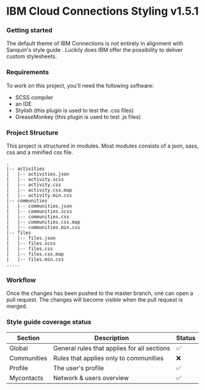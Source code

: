 # IBM Cloud Connections Styling v1.5.1

### Getting started
The default theme of IBM Connections is not entirely in alignment with Sanquin's style guide . Luckily does IBM offer the possibility to deliver custom stylesheets.

### Requirements
 To work on this project, you'll need the following software:
  - SCSS compiler
  - an IDE
  - Stylish (this plugin is used to test the .css files)
  - GreaseMonkey (this plugin is used to test .js files)

### Project Structure

This project is structured in modules. Most modules consists of a json, sass, css and a minified css file.

```
.
|-- activities
|   |-- activities.json
|   |-- activity.scss
|   |-- activity.css
|   |-- activity.css.map
|   |-- activity.min.css
|-- communities
|   |-- communities.json
|   |-- communities.scss
|   |-- communities.css
|   |-- communities.css.map
|   |-- communities.min.css
|-- files
|   |-- files.json
|   |-- files.scss
|   |-- files.css
|   |-- files.css.map
|   |-- files.min.css
.....

```


### Workflow
Once the changes has been pushed to the master branch, one can open a pull request. The changes will become visible when the pull request is merged.


### Style guide coverage status

|Section| Description | Status |
|-------|------------|---------|
| Global| General rules that applies for all sections| :white_check_mark: |
|Communities| Rules that applies only to communities|:x: |
|Profile | The user's profile |:white_check_mark:  |
| Mycontacts | Network & users overview | :white_check_mark: |





